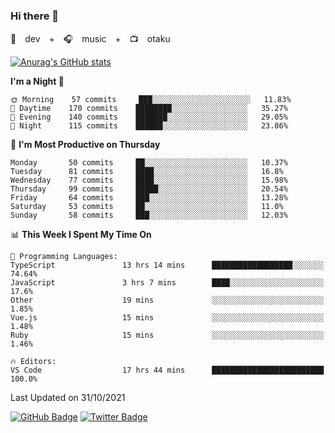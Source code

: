 ### Hi there 👋

🚀　dev　+　🎧　music　+　📺　otaku


[![Anurag's GitHub stats](https://github-readme-stats.vercel.app/api?username=koheitasaka&count_private=true&show_icons=true&theme=monokai)](https://github.com/koheitasaka/github-readme-stats)

<!--START_SECTION:waka-->
**I'm a Night 🦉** 

```text
🌞 Morning    57 commits     ███░░░░░░░░░░░░░░░░░░░░░░   11.83% 
🌆 Daytime    170 commits    ████████░░░░░░░░░░░░░░░░░   35.27% 
🌃 Evening    140 commits    ███████░░░░░░░░░░░░░░░░░░   29.05% 
🌙 Night      115 commits    ██████░░░░░░░░░░░░░░░░░░░   23.86%

```
📅 **I'm Most Productive on Thursday** 

```text
Monday       50 commits     ██░░░░░░░░░░░░░░░░░░░░░░░   10.37% 
Tuesday      81 commits     ████░░░░░░░░░░░░░░░░░░░░░   16.8% 
Wednesday    77 commits     ████░░░░░░░░░░░░░░░░░░░░░   15.98% 
Thursday     99 commits     █████░░░░░░░░░░░░░░░░░░░░   20.54% 
Friday       64 commits     ███░░░░░░░░░░░░░░░░░░░░░░   13.28% 
Saturday     53 commits     ██░░░░░░░░░░░░░░░░░░░░░░░   11.0% 
Sunday       58 commits     ███░░░░░░░░░░░░░░░░░░░░░░   12.03%

```


📊 **This Week I Spent My Time On** 

```text
💬 Programming Languages: 
TypeScript               13 hrs 14 mins      ██████████████████░░░░░░░   74.64% 
JavaScript               3 hrs 7 mins        ████░░░░░░░░░░░░░░░░░░░░░   17.6% 
Other                    19 mins             ░░░░░░░░░░░░░░░░░░░░░░░░░   1.85% 
Vue.js                   15 mins             ░░░░░░░░░░░░░░░░░░░░░░░░░   1.48% 
Ruby                     15 mins             ░░░░░░░░░░░░░░░░░░░░░░░░░   1.46%

🔥 Editors: 
VS Code                  17 hrs 44 mins      █████████████████████████   100.0%

```


 Last Updated on 31/10/2021
<!--END_SECTION:waka-->

[![GitHub Badge](https://img.shields.io/badge/GitHub-100000?style=for-the-badge&logo=github&logoColor=white)](https://github.com/koheitasaka)
[![Twitter Badge](https://img.shields.io/badge/Twitter-1DA1F2?style=for-the-badge&logo=twitter&logoColor=white)](https://twitter.com/sleep_asleep_)
